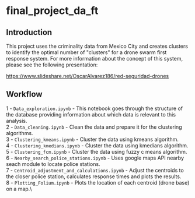 # final_project_da_ft

## Introduction

This project uses the criminality data from Mexico City and creates clusters to identify the optimal number of "clusters" for a drone swarm first response system. For more information about the concept of this system, please see the following presentation:

https://www.slideshare.net/OscarAlvarez186/red-seguridad-drones

## Workflow

1 - `Data_exploration.ipynb` - This notebook goes through the structure of the database providing information about which data is relevant to this analysis.\
2 - `Data_cleaning.ipynb` - Clean the data and prepare it for the clustering algorithms.\
3 - `Clustering_kmeans.ipynb` - Cluster the data using kmeans algorithm.\
4 - `Clustering_kmedians.ipynb` - Cluster the data using kmedians algorithm.\
5 - `Clustering_fcm.ipynb` - Cluster the data using fuzzy c means algorithm.\
6 - `Nearby_search_police_stations.ipynb` - Uses google maps API nearby seach module to locate police stations.\
7 - `Centroid_adjustment_and_calculations.ipynb` - Adjust the centroids to the closer police station, calculates response times and plots the results.\
8 - `Plotting_Folium.ipynb` - Plots the location of each centroid (drone base) on a map.\